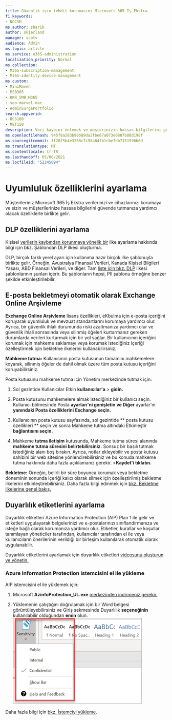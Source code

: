 ```yaml
---
title: Güvenlik için tehdit korumasını Microsoft 365 İş Ekstra
f1.keywords:
- NOCSH
ms.author: sharik
author: skjerland
manager: scotv
audience: Admin
ms.topic: article
ms.service: o365-administration
localization_priority: Normal
ms.collection:
- M365-subscription-management
- M365-identity-device-management
ms.custom:
- MiniMaven
- MSB365
- OKR_SMB_M365
- seo-marvel-mar
- AdminSurgePortfolio
search.appverid:
- BCS160
- MET150
description: Veri kaybını önlemek ve müşterinizin hassas bilgilerini güvende tutmaya yardımcı olmak için uyumluluk özelliklerini ayarlayın.
ms.openlocfilehash: 945f8a283b90b89da2fbe67a073e0807b80d198f
ms.sourcegitcommit: ff20f5b4e3268c7c98a84fb1cbe7db7151596b6d
ms.translationtype: MT
ms.contentlocale: tr-TR
ms.lasthandoff: 05/06/2021
ms.locfileid: "52245094"
---
```

# <a name="set-up-compliance-features"></a>Uyumluluk özelliklerini ayarlama

Müşterileriniz Microsoft 365 İş Ekstra verilerinizi ve cihazlarınızı korumaya ve sizin ve müşterilerinize hassas bilgilerini güvende tutmanıza yardımcı olacak özelliklerle birlikte gelir.

## <a name="set-up-dlp-features"></a>DLP özelliklerini ayarlama

Kişisel [verilerin kaybından korunmaya yönelik bir](../compliance/create-a-dlp-policy-from-a-template.md) ilke ayarlama hakkında bilgi için bkz. Şablondan DLP ilkesi oluşturma. 
  
DLP, birçok farklı yerel ayarı için kullanıma hazır birçok ilke şablonuyla birlikte gelir. Örneğin, Avustralya Finansal Verileri, Kanada Kişisel Bilgileri Yasası, ABD Finansal Verileri, ve diğer. Tam [liste için bkz. DLP](../compliance/what-the-dlp-policy-templates-include.md) ilkesi şablonlarının şunları içerir. Bu şablonların hepsi, PII şablonu örneğine benzer şekilde etkinleştirilebilir. 
  
## <a name="set-up-email-retention-with-exchange-online-archiving"></a>E-posta bekletmeyi otomatik olarak Exchange Online Arşivleme

 **Exchange Online Arşivleme** lisans özellikleri, eKbulma için e-posta içeriğini koruyarak uyumluluk ve mevzuat standartlarını korumaya yardımcı olur. Ayrıca, bir güvenlik ihlali durumunda riski azaltmanıza yardımcı olur ve güvenlik ihlali sonrasında veya silinmiş öğeleri kurtarmanız gereken durumlarda verileri kurtarmak için bir yol sağlar. Bir kullanıcının içeriğini korumak için mahkeme saklamayı veya korumak istediğiniz içeriği özelleştirmek için bekletme ilkelerini kullanabilirsiniz.
  
**Mahkeme tutma:** Kullanıcının posta kutusunun tamamını mahkemelere koyarak, silinmiş öğeler de dahil olmak üzere tüm posta kutusu içeriğini koruyabilirsiniz. 
    
Posta kutusunu mahkeme tutma için Yönetim merkezinde tutmak için:
    
1. Sol gezintide Kullanıcılar Etkin **kullanıcılar'a** \> **gidin.**
    
2. Posta kutusunu mahkemelere almak istediğiniz bir kullanıcı seçin. Kullanıcı bölmesinde Posta **ayarları'ni genişletin ve Diğer** ayarlar'ın **yanındaki Posta özelliklerini** **Exchange seçin.**
    
3. Kullanıcının posta kutusu sayfasında, sol gezintide ** posta kutusu özellikleri  ** seçin ve sonra Mahkeme tutma altındaki Etkinleştir **bağlantısını seçin.**
    
4. Mahkeme **tutma iletişim** kutusunda, Mahkeme tutma süresi alanında **mahkeme tutma süresini belirtebilirsiniz.** Sonsuz bir basılı tutmak istediğiniz alanı boş bırakın. Ayrıca, notlar ekleyebilir ve posta kutusu sahibini bir web sitesine yönlendirebilirsiniz ve bu konuda mahkeme tutma hakkında daha fazla açıklamanız gerekir. \>**Kaydet'i tıklatın.**
    
**Bekletme:** Örneğin, belirli bir süre boyunca korumak veya bekletme döneminin sonunda içeriği kalıcı olarak silmek için özelleştirilmiş bekletme ilkelerini etkinleştirebilirsiniz. Daha fazla bilgi edinmek için [bkz. Bekletme ilkelerine genel bakış.](../compliance/retention.md)

## <a name="set-up-sensitivity-labels"></a>Duyarlılık etiketlerini ayarlama

Duyarlılık etiketleri Azure Information Protection (AIP) Plan 1 ile gelir ve etiketleri uygulayarak belgelerinizi ve e-postalarınızı sınıflandırmanıza ve isteğe bağlı olarak korumanıza yardımcı olur. Etiketler, kurallar ve koşullar tanımlayan yöneticiler tarafından, kullanıcılar tarafından el ile veya kullanıcıların önerilerinin verildiği bir birleşim kullanılarak otomatik olarak uygulanabilir.

Duyarlılık etiketlerini ayarlamak için duyarlılık etiketleri [videosunu oluşturun ve yönetin.](../business-video/create-sensitivity-labels.md)



### <a name="install-the-azure-information-protection-client-manually"></a>Azure Information Protection istemcisini el ile yükleme

AIP istemcisini el ile yüklemek için:

1. Microsoft **AzinfoProtection_UL.exe** [merkezinden indirmeniz gerekir.](https://www.microsoft.com/download/details.aspx?id=53018)
 
2. Yüklemenin çalıştığını doğrulamak için bir Word belgesi görüntüleyebilirsiniz ve Giriş sekmesinde Duyarlılık **seçeneğinin** kullanılabilir olduğundan **emin** olun.
<br/>![Word belgesinde Koruma sekmesi açılan listesinde.](../media/word-sensitivity.png)

Daha fazla bilgi için [bkz. İstemciyi yükleme](/azure/information-protection/infoprotect-tutorial-step3).